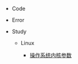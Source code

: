* Code

* Error

* Study
  
  * Linux
  
    * [操作系统内核参数](/docs/study/Linux/sysctl.md)

            